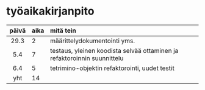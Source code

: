 # työaikakirjanpito

| päivä | aika | mitä tein |
| :----:|:-----| :------|
| 29.3  | 2    | määrittelydokumentointi yms. |
| 5.4   | 7    | testaus, yleinen koodista selvää ottaminen ja refaktoroinnin suunnittelu |
| 6.4   | 5    | tetrimino-objektin refaktorointi, uudet testit |
| yht   | 14    | |

